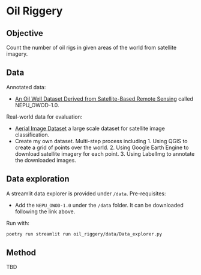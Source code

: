 # Oil Riggery

## Objective

Count the number of oil rigs in given areas of the world from satellite imagery.

## Data

Annotated data:
- [An Oil Well Dataset Derived from Satellite-Based Remote Sensing](https://www.mdpi.com/2072-4292/13/6/1132#) called NEPU_OWOD-1.0.

Real-world data for evaluation:
- [Aerial Image Dataset](https://captain-whu.github.io/AID/) a large scale dataset for satellite image classification.
- Create my own dataset. Multi-step process including 1. Using QGIS to create a grid of points over the world. 2. Using Google Earth Engine to download satellite imagery for each point. 3. Using LabelImg to annotate the downloaded images.

## Data exploration

A streamlit data explorer is provided under `/data`. Pre-requisites:

* Add the `NEPU_OWOD-1.0` under the `/data` folder. It can be downloaded following the link above.

Run with:

```bash
poetry run streamlit run oil_riggery/data/Data_explorer.py
```

## Method

TBD

